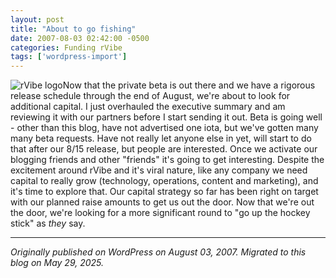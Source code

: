 ```yaml
---
layout: post
title: "About to go fishing"
date: 2007-08-03 02:42:00 -0500
categories: Funding rVibe
tags: ['wordpress-import']
---
```


![rVibe logo](http://meansofproduction.wordpress.com/wp-content/uploads/2007/07/logo.thumbnail.jpg)Now that the private beta is out there and we have a rigorous release schedule through the end of August, we're about to look for additional capital. I just overhauled the executive summary and am reviewing it with our partners before I start sending it out. Beta is going well - other than this blog, have not advertised one iota, but we've gotten many many beta requests. Have not really let anyone else in yet, will start to do that after our 8/15 release, but people are interested. Once we activate our blogging friends and other "friends" it's going to get interesting. Despite the excitement around rVibe and it's viral nature, like any company we need capital to really grow (technology, operations, content and marketing), and it's time to explore that. Our capital strategy so far has been right on target with our planned raise amounts to get us out the door. Now that we're out the door, we're looking for a more significant round to "go up the hockey stick" as _they_ say.

---

*Originally published on WordPress on August 03, 2007. Migrated to this blog on May 29, 2025.*

